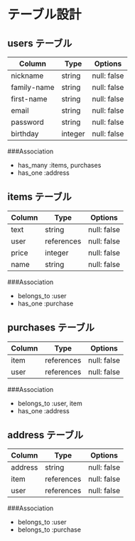 # テーブル設計

## users テーブル

| Column      | Type    | Options     |
| --------    | ------  | ----------- |
| nickname    | string  | null: false |
| family-name | string  | null: false |
| first-name   | string  | null: false |
| email       | string  | null: false |
| password    | string  | null: false | 
| birthday    | integer | null: false |

###Association
- has_many :items, purchases
- has_one :address



## items テーブル

| Column  | Type       | Options     |
| ------  | ------     | ----------- |
| text    | string     | null: false |
| user    | references | null: false |
| price   | integer    | null: false |
| name    | string     | null: false |

###Association
- belongs_to :user
- has_one :purchase

## purchases テーブル

| Column | Type       | Options     |
| ------ | ---------- | ----------- |
| item   | references | null: false | 
| user   | references | null: false |

###Association
- belongs_to :user, item
- has_one :address

## address テーブル

| Column  | Type       | Options     |
| --------| ------     | ----------- |
| address | string     | null: false |
| item    | references | null: false | 
| user    | references | null: false |

###Association
- belongs_to :user
- belongs_to :purchase



